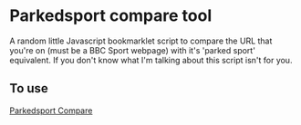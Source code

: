 Parkedsport compare tool
========================

A random little Javascript bookmarklet script to compare the URL that you're on (must be a BBC Sport webpage) with it's 'parked sport' equivalent. If you don't know what I'm talking about this script isn't for you.

To use
------

<a href="javascript:(function(){if(window.myBookmarklet!==undefined){myBookmarklet();}else{document.body.appendChild(document.createElement('script')).src='https://raw.github.com/m0nkmaster/parkedsportcompare/master/bookmarklet.js?';}})();">Parkedsport Compare</a>
